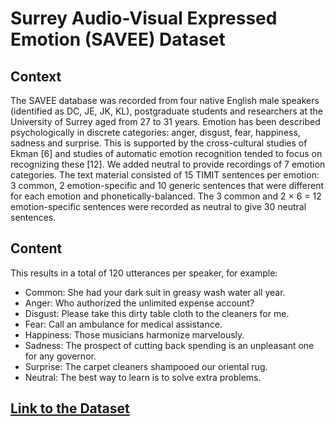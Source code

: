 # Surrey Audio-Visual Expressed Emotion (SAVEE) Dataset

## Context
The SAVEE database was recorded from four native English male speakers (identified as DC, JE, JK, KL), postgraduate students and researchers at the University of Surrey aged from 27 to 31 years. Emotion has been described psychologically in discrete categories: anger, disgust, fear, happiness, sadness and surprise. This is supported by the cross-cultural studies of Ekman [6] and studies of automatic emotion recognition tended to focus on recognizing these [12]. We added neutral to provide recordings of 7 emotion categories. The text material consisted of 15 TIMIT sentences per emotion: 3 common, 2 emotion-specific and 10 generic sentences that were different for each emotion and phonetically-balanced. The 3 common and 2 × 6 = 12 emotion-specific sentences were recorded as neutral to give 30 neutral sentences.

## Content
This results in a total of 120 utterances per speaker, for example:

- Common: She had your dark suit in greasy wash water all year.
- Anger: Who authorized the unlimited expense account?
- Disgust: Please take this dirty table cloth to the cleaners for me.
- Fear: Call an ambulance for medical assistance.
- Happiness: Those musicians harmonize marvelously.
- Sadness: The prospect of cutting back spending is an unpleasant one for any governor.
- Surprise: The carpet cleaners shampooed our oriental rug.
- Neutral: The best way to learn is to solve extra problems.

## [Link to the Dataset](http://kahlan.eps.surrey.ac.uk/savee/)
